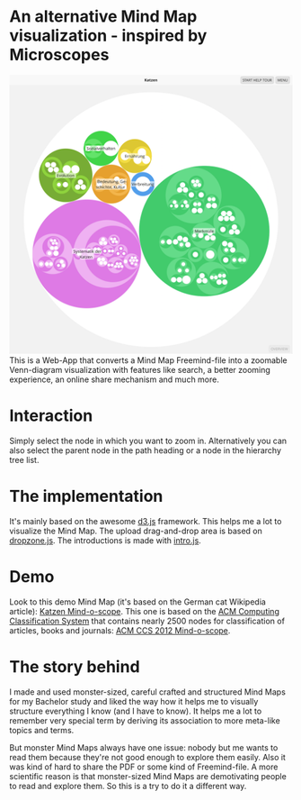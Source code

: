

# An alternative Mind Map visualization - inspired by Microscopes
![The Mind-o-scope User Interface](mind-o-scope.png "The Mind-o-scope User Interface")
This is a Web-App that converts a Mind Map Freemind-file into a zoomable Venn-diagram visualization with features like search, a better zooming experience, an online share mechanism and much more.

# Interaction
Simply select the node in which you want to zoom in. Alternatively you can also select the parent node in the path heading or a node in the hierarchy tree list.

# The implementation
It's mainly based on the awesome [d3.js](http://d3js.org) framework. This helps me a lot to visualize the Mind Map. The upload drag-and-drop area is based on [dropzone.js](http://www.dropzonejs.com). The introductions is made with [intro.js](http://usablica.github.io/intro.js/).

# Demo
Look to this demo Mind Map (it's based on the German cat Wikipedia article): [Katzen Mind-o-scope](http://app.mind-o-scope.com/demo).
This one is based on the [ACM Computing Classification System](https://www.acm.org/about/class/2012) that contains nearly 2500 nodes for classification of articles, books and journals: [ACM CCS 2012 Mind-o-scope](http://app.mind-o-scope.com/acmccs2012).

# The story behind
I made and used monster-sized, careful crafted and structured Mind Maps for my Bachelor study and liked the way how it helps me to visually structure everything I know (and I have to know). It helps me a lot to remember very special term by deriving its association to more meta-like topics and terms.

But monster Mind Maps always have one issue: nobody but me wants to read them because they're not good enough to explore them easily. Also it was kind of hard to share the PDF or some kind of Freemind-file. A more scientific reason is that monster-sized Mind Maps are demotivating people to read and explore them. So this is a try to do it a different way.